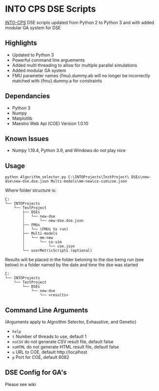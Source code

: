 # INTO CPS DSE Scripts

[INTO-CPS](https://into-cps.org/) DSE scripts updated from Python 2 to Python 3 and with added modular GA system for DSE

## Highlights
- Updated to Python 3
- Powerful command line arguements
- Added multi threading to allow for multiple parallel simulations
- Added modular GA system
- FMU parameter names {fmu}.dummy.ab will no longer be incorrectly matched with {fmu}.dummy.a for constraints

## Dependancies
- Python 3
- Numpy
- Matplotlib
- Maestro Web Api (COE) Version 1.0.10

## Known Issues
  - Numpy 1.19.4, Python 3.9, and Windows do not play nice

## Usage

```console
python Algorithm_selector.py C:\INTOProjects\TestProject\ DSEs\new-dse\new-dse.dse.json Multi-models\mm-new\co-sim\coe.json
```

Where folder structure is:
```
C:
└── INTOProjects
    └── TestProject
        ├── DSEs
        │   └── new-dse
        │       └── new-dse.dse.json
        ├── FMUs
        │   └── (FMUs to run)
        ├── Multi-models
        │   └── mm-new
        │       └── co-sim
        │           └── coe.json
        └── userMetricScripts (optional)
```

Results will be placed in the folder beloning to the dse being run (see below) in a folder named by the date and time the dse was started
```
C:
└── INTOProjects
    └── TestProject
        └── DSEs
            └── new-dse
                └── <results>
```

## Command Line Arguments

(Arguments apply to Algroithm Selector, Exhaustive, and Genetic)

- `help`
- `t` Number of threads to use, default 1
- `noCSV` do not generate CSV result file, default false
- `noHTML` do not generate HTML result file, default false
- `u` URL to COE, default http://localhost
- `p` Port for COE, default 8082

## DSE Config for GA's

Please see wiki

